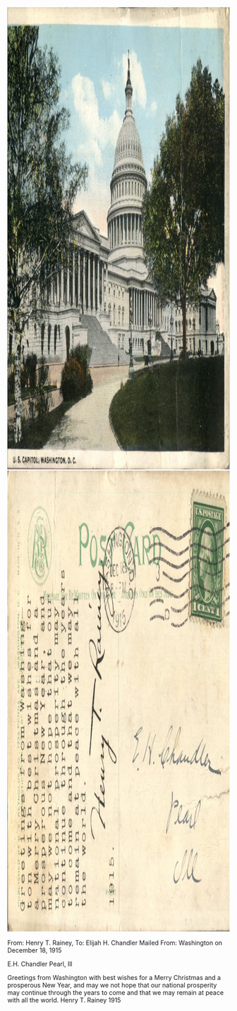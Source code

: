 <html><body><img class="alignnone size-full wp-image-2310" src="/wp-content/uploads/2015/01/postcard-2014-20150109_16381371_0277.jpg" alt="postcard-2014-20150109_16381371_0277" width="1514" height="1048"> <img class="alignnone size-full wp-image-2311" src="/wp-content/uploads/2015/01/postcard-2014-20150109_16382139_0278.jpg" alt="postcard-2014-20150109_16382139_0278" width="1550" height="1045">

From: Henry T. Rainey, To: Elijah H. Chandler
Mailed From: Washington on December 18, 1915

E.H. Chandler
Pearl, Ill

Greetings from Washington with best wishes for a Merry Christmas and a prosperous New Year, and may we not hope that our national prosperity may continue through the years to come and that we may remain at peace with all the world.
Henry T. Rainey
1915</body></html>